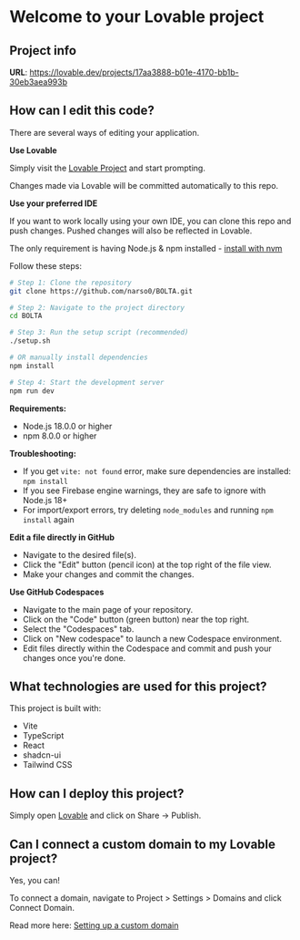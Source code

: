 # Welcome to your Lovable project

## Project info

**URL**: https://lovable.dev/projects/17aa3888-b01e-4170-bb1b-30eb3aea993b

## How can I edit this code?

There are several ways of editing your application.

**Use Lovable**

Simply visit the [Lovable Project](https://lovable.dev/projects/17aa3888-b01e-4170-bb1b-30eb3aea993b) and start prompting.

Changes made via Lovable will be committed automatically to this repo.

**Use your preferred IDE**

If you want to work locally using your own IDE, you can clone this repo and push changes. Pushed changes will also be reflected in Lovable.

The only requirement is having Node.js & npm installed - [install with nvm](https://github.com/nvm-sh/nvm#installing-and-updating)

Follow these steps:

```sh
# Step 1: Clone the repository
git clone https://github.com/narso0/BOLTA.git

# Step 2: Navigate to the project directory
cd BOLTA

# Step 3: Run the setup script (recommended)
./setup.sh

# OR manually install dependencies
npm install

# Step 4: Start the development server
npm run dev
```

**Requirements:**
- Node.js 18.0.0 or higher
- npm 8.0.0 or higher

**Troubleshooting:**
- If you get `vite: not found` error, make sure dependencies are installed: `npm install`
- If you see Firebase engine warnings, they are safe to ignore with Node.js 18+
- For import/export errors, try deleting `node_modules` and running `npm install` again

**Edit a file directly in GitHub**

- Navigate to the desired file(s).
- Click the "Edit" button (pencil icon) at the top right of the file view.
- Make your changes and commit the changes.

**Use GitHub Codespaces**

- Navigate to the main page of your repository.
- Click on the "Code" button (green button) near the top right.
- Select the "Codespaces" tab.
- Click on "New codespace" to launch a new Codespace environment.
- Edit files directly within the Codespace and commit and push your changes once you're done.

## What technologies are used for this project?

This project is built with:

- Vite
- TypeScript
- React
- shadcn-ui
- Tailwind CSS

## How can I deploy this project?

Simply open [Lovable](https://lovable.dev/projects/17aa3888-b01e-4170-bb1b-30eb3aea993b) and click on Share -> Publish.

## Can I connect a custom domain to my Lovable project?

Yes, you can!

To connect a domain, navigate to Project > Settings > Domains and click Connect Domain.

Read more here: [Setting up a custom domain](https://docs.lovable.dev/tips-tricks/custom-domain#step-by-step-guide)